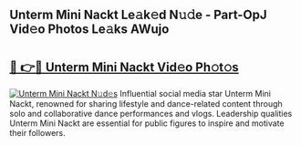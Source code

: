 ## Unterm Mini Nackt Le𝚊k𝚎d N𝚞𝚍e - Part-OpJ Vid𝚎o Photos Le𝚊ks AWujo

# <h2><a href="http://fb0qc1.evod.top/?m=Unterm+Mini+Nackt">🔗 👉🔴 Unterm Mini Nackt Vid𝚎o Ph𝚘t𝚘s</a></h2>

[![Unterm Mini Nackt N𝚞d𝚎s](https://i.imgur.com/8V9OHl7.gif)](http://fb0qc1.evod.top/?m=Unterm+Mini+Nackt)
Influential social media star Unterm Mini Nackt, renowned for sharing lifestyle and dance-related content through solo and collaborative dance performances and vlogs. Leadership qualities Unterm Mini Nackt are essential for public figures to inspire and motivate their followers. 
